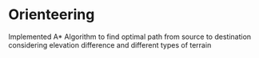 # Orienteering

Implemented A* Algorithm to find optimal path from source to destination considering elevation difference and different types of terrain
